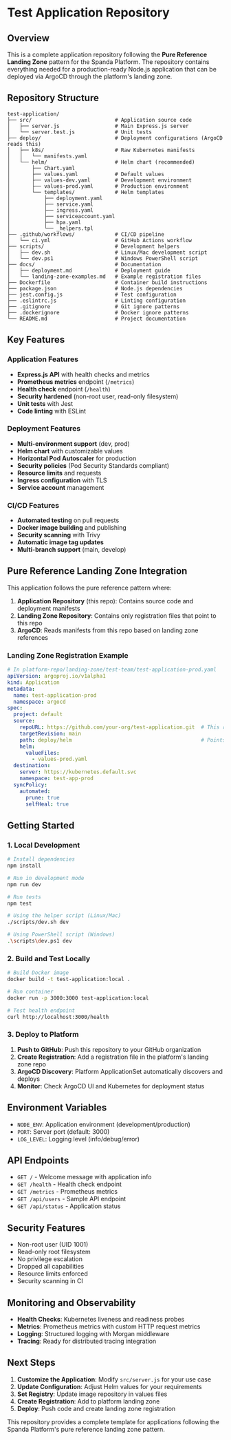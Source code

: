 # Test Application Repository

## Overview

This is a complete application repository following the **Pure Reference Landing Zone** pattern for the Spanda Platform. The repository contains everything needed for a production-ready Node.js application that can be deployed via ArgoCD through the platform's landing zone.

## Repository Structure

```
test-application/
├── src/                           # Application source code
│   ├── server.js                  # Main Express.js server
│   └── server.test.js             # Unit tests
├── deploy/                        # Deployment configurations (ArgoCD reads this)
│   ├── k8s/                       # Raw Kubernetes manifests
│   │   └── manifests.yaml
│   └── helm/                      # Helm chart (recommended)
│       ├── Chart.yaml
│       ├── values.yaml            # Default values
│       ├── values-dev.yaml        # Development environment
│       ├── values-prod.yaml       # Production environment
│       └── templates/             # Helm templates
│           ├── deployment.yaml
│           ├── service.yaml
│           ├── ingress.yaml
│           ├── serviceaccount.yaml
│           ├── hpa.yaml
│           └── _helpers.tpl
├── .github/workflows/             # CI/CD pipeline
│   └── ci.yml                     # GitHub Actions workflow
├── scripts/                       # Development helpers
│   ├── dev.sh                     # Linux/Mac development script
│   └── dev.ps1                    # Windows PowerShell script
├── docs/                          # Documentation
│   ├── deployment.md              # Deployment guide
│   └── landing-zone-examples.md   # Example registration files
├── Dockerfile                     # Container build instructions
├── package.json                   # Node.js dependencies
├── jest.config.js                 # Test configuration
├── .eslintrc.js                   # Linting configuration
├── .gitignore                     # Git ignore patterns
├── .dockerignore                  # Docker ignore patterns
└── README.md                      # Project documentation
```

## Key Features

### Application Features
- **Express.js API** with health checks and metrics
- **Prometheus metrics** endpoint (`/metrics`)
- **Health check** endpoint (`/health`)
- **Security hardened** (non-root user, read-only filesystem)
- **Unit tests** with Jest
- **Code linting** with ESLint

### Deployment Features
- **Multi-environment support** (dev, prod)
- **Helm chart** with customizable values
- **Horizontal Pod Autoscaler** for production
- **Security policies** (Pod Security Standards compliant)
- **Resource limits** and requests
- **Ingress configuration** with TLS
- **Service account** management

### CI/CD Features
- **Automated testing** on pull requests
- **Docker image building** and publishing
- **Security scanning** with Trivy
- **Automatic image tag updates**
- **Multi-branch support** (main, develop)

## Pure Reference Landing Zone Integration

This application follows the pure reference pattern where:

1. **Application Repository** (this repo): Contains source code and deployment manifests
2. **Landing Zone Repository**: Contains only registration files that point to this repo
3. **ArgoCD**: Reads manifests from this repo based on landing zone references

### Landing Zone Registration Example

```yaml
# In platform-repo/landing-zone/test-team/test-application-prod.yaml
apiVersion: argoproj.io/v1alpha1
kind: Application
metadata:
  name: test-application-prod
  namespace: argocd
spec:
  project: default
  source:
    repoURL: https://github.com/your-org/test-application.git  # This repo
    targetRevision: main
    path: deploy/helm                                          # Points to our manifests
    helm:
      valueFiles:
        - values-prod.yaml
  destination:
    server: https://kubernetes.default.svc
    namespace: test-app-prod
  syncPolicy:
    automated:
      prune: true
      selfHeal: true
```

## Getting Started

### 1. Local Development

```bash
# Install dependencies
npm install

# Run in development mode
npm run dev

# Run tests
npm test

# Using the helper script (Linux/Mac)
./scripts/dev.sh dev

# Using PowerShell script (Windows)
.\scripts\dev.ps1 dev
```

### 2. Build and Test Locally

```bash
# Build Docker image
docker build -t test-application:local .

# Run container
docker run -p 3000:3000 test-application:local

# Test health endpoint
curl http://localhost:3000/health
```

### 3. Deploy to Platform

1. **Push to GitHub**: Push this repository to your GitHub organization
2. **Create Registration**: Add a registration file in the platform's landing zone repo
3. **ArgoCD Discovery**: Platform ApplicationSet automatically discovers and deploys
4. **Monitor**: Check ArgoCD UI and Kubernetes for deployment status

## Environment Variables

- `NODE_ENV`: Application environment (development/production)
- `PORT`: Server port (default: 3000)
- `LOG_LEVEL`: Logging level (info/debug/error)

## API Endpoints

- `GET /` - Welcome message with application info
- `GET /health` - Health check endpoint
- `GET /metrics` - Prometheus metrics
- `GET /api/users` - Sample API endpoint
- `GET /api/status` - Application status

## Security Features

- Non-root user (UID 1001)
- Read-only root filesystem
- No privilege escalation
- Dropped all capabilities
- Resource limits enforced
- Security scanning in CI

## Monitoring and Observability

- **Health Checks**: Kubernetes liveness and readiness probes
- **Metrics**: Prometheus metrics with custom HTTP request metrics
- **Logging**: Structured logging with Morgan middleware
- **Tracing**: Ready for distributed tracing integration

## Next Steps

1. **Customize the Application**: Modify `src/server.js` for your use case
2. **Update Configuration**: Adjust Helm values for your requirements
3. **Set Registry**: Update image repository in values files
4. **Create Registration**: Add to platform landing zone
5. **Deploy**: Push code and create landing zone registration

This repository provides a complete template for applications following the Spanda Platform's pure reference landing zone pattern.
